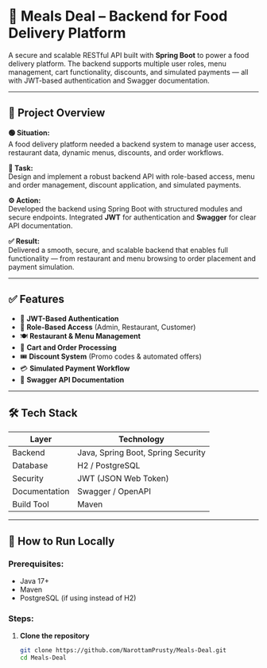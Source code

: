 # 🍔 Meals Deal – Backend for Food Delivery Platform

A secure and scalable RESTful API built with **Spring Boot** to power a food delivery platform. The backend supports multiple user roles, menu management, cart functionality, discounts, and simulated payments — all with JWT-based authentication and Swagger documentation.

---

## 📌 Project Overview

**🟢 Situation:**  
A food delivery platform needed a backend system to manage user access, restaurant data, dynamic menus, discounts, and order workflows.

**🎯 Task:**  
Design and implement a robust backend API with role-based access, menu and order management, discount application, and simulated payments.

**⚙️ Action:**  
Developed the backend using Spring Boot with structured modules and secure endpoints. Integrated **JWT** for authentication and **Swagger** for clear API documentation.

**✅ Result:**  
Delivered a smooth, secure, and scalable backend that enables full functionality — from restaurant and menu browsing to order placement and payment simulation.

---

## ✅ Features

- 🔐 **JWT-Based Authentication**
- 👥 **Role-Based Access** (Admin, Restaurant, Customer)
- 🍽️ **Restaurant & Menu Management**
- 🛒 **Cart and Order Processing**
- 🎟️ **Discount System** (Promo codes & automated offers)
- 💳 **Simulated Payment Workflow**
- 📄 **Swagger API Documentation**

---

## 🛠️ Tech Stack

| Layer         | Technology                      |
|---------------|----------------------------------|
| Backend       | Java, Spring Boot, Spring Security |
| Database      | H2 / PostgreSQL                 |
| Security      | JWT (JSON Web Token)            |
| Documentation | Swagger / OpenAPI               |
| Build Tool    | Maven                           |

---

## 🚀 How to Run Locally

### Prerequisites:
- Java 17+
- Maven
- PostgreSQL (if using instead of H2)

### Steps:

1. **Clone the repository**
   ```bash
   git clone https://github.com/NarottamPrusty/Meals-Deal.git
   cd Meals-Deal
